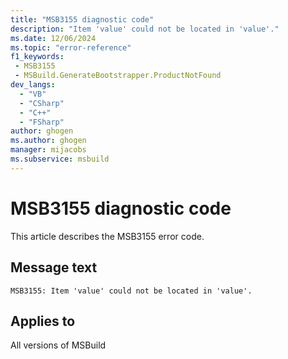 ```yaml
---
title: "MSB3155 diagnostic code"
description: "Item 'value' could not be located in 'value'."
ms.date: 12/06/2024
ms.topic: "error-reference"
f1_keywords:
 - MSB3155
 - MSBuild.GenerateBootstrapper.ProductNotFound
dev_langs:
  - "VB"
  - "CSharp"
  - "C++"
  - "FSharp"
author: ghogen
ms.author: ghogen
manager: mijacobs
ms.subservice: msbuild
---
```


# MSB3155 diagnostic code

<!-- :::ErrorDefinitionDescription::: -->
<!-- :::editable-content name="introDescription"::: -->
This article describes the MSB3155 error code.
<!-- :::editable-content-end::: -->

## Message text

```output
MSB3155: Item 'value' could not be located in 'value'.
```

<!-- :::editable-content name="postOutputDescription"::: -->
<!--
{StrBegin="MSB3155: "}
-->
<!-- :::editable-content-end::: -->
<!-- :::ErrorDefinitionDescription-end::: -->

## Applies to

All versions of MSBuild
